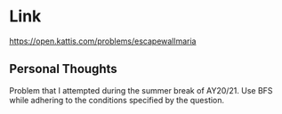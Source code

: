 # Link

https://open.kattis.com/problems/escapewallmaria

## Personal Thoughts

Problem that I attempted during the summer break of AY20/21. Use BFS while adhering to the conditions specified by the question.

